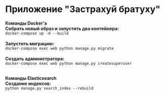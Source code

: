 # Приложение "Застрахуй братуху"

<b>Команды Docker'а</b><br>
<b>Собрать новый образ и запустить два контейнера:</b><br>
`docker-compose up -d --build`<br><br>
<b>Запустить миграцию:</b><br>
`docker-compose exec web python manage.py migrate`<br><br>
<b>Создать администратора:</b><br>
`docker-compose exec web python manage.py createsuperuser`<br><br>

<b>Команды Elasticsearch</b><br>
<b>Создание индексов:</b><br>
`python manage.py search_index --rebuild`<br><br>